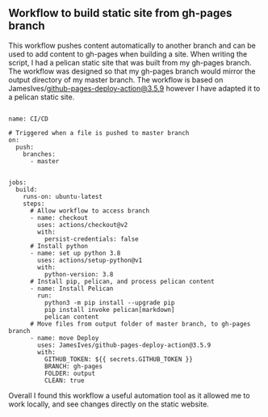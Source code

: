 ## Workflow to build static site from gh-pages branch

This workflow pushes content automatically to another branch and can be used to add content to gh-pages when building a site. When writing the script, I had a pelican static site that was built from my gh-pages branch. The workflow was designed so that my gh-pages branch would mirror the output directory of my master branch. The workflow is based on JamesIves/github-pages-deploy-action@3.5.9 however I have adapted it to a pelican static site. 




~~~

name: CI/CD

# Triggered when a file is pushed to master branch
on:
  push:
    branches: 
      - master
 

jobs:
  build:
    runs-on: ubuntu-latest
    steps:
      # Allow workflow to access branch   
      - name: checkout
        uses: actions/checkout@v2
        with:
          persist-credentials: false
      # Install python
      - name: set up python 3.8
        uses: actions/setup-python@v1
        with:
          python-version: 3.8
      # Install pip, pelican, and process pelican content
      - name: Install Pelican
        run:
          python3 -m pip install --upgrade pip
          pip install invoke pelican[markdown]
          pelican content
      # Move files from output folder of master branch, to gh-pages branch
      - name: move Deploy
        uses: JamesIves/github-pages-deploy-action@3.5.9
        with:
          GITHUB_TOKEN: ${{ secrets.GITHUB_TOKEN }}
          BRANCH: gh-pages
          FOLDER: output
          CLEAN: true
~~~



Overall I found this workflow a useful automation tool as it allowed me to work locally, and see changes directly on the static website.

